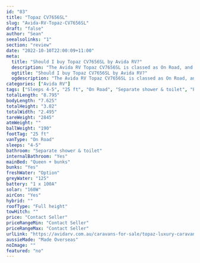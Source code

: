 ```yaml
---
id: "83"
title: "Topaz CV7656SL"
slug: "Avida-RV-Topaz-CV7656SL"
draft: "false"
author: "Sean"
seealsolinks: "1"
section: "review"
date: "2022-10-10T22:00:09+11:00"
meta:
  title: "Should I buy Topaz CV7656SL by Avida RV?"
  description: "The Avida RV Topaz CV7656SL is classed as On Road, and sleeps 4-5 people. It is Made Overseas and comes in at 25 ft. It generally has Separate shower & toilet."
  ogtitle: "Should I buy Topaz CV7656SL by Avida RV?"
  ogdescription: "The Avida RV Topaz CV7656SL is classed as On Road, and sleeps 4-5 people. It is Made Overseas and comes in at 25 ft. It generally has Separate shower & toilet."
categories: ["Avida RV"]
tags: ["Sleeps 4-5", "25 ft", "On Road", "Separate shower & toilet", "Full height", "Price Unknown", "Made Overseas"]
totalLength: "8.795"
bodyLength: "7.625"
totalHeight: "3.02"
totalWidth: "2.495"
tareWeight: "2845"
atmWeight: ""
ballWeight: "190"
footTag: "25 ft"
vanType: "On Road"
sleeps: "4-5"
bathroom: "Separate shower & toilet"
internalBathroom: "Yes"
mainBed: "Queen + bunks"
bunks: "Yes"
freshWater: "Option"
greyWater: "125"
battery: "1 x 100A"
solar: "160W"
airCon: "Yes"
hybrid: ""
roofType: "Full height"
towHitch: ""
price: "Contact Seller"
priceRangeMin: "Contact Seller"
priceRangeMax: "Contact Seller"
urlLink: "https://avidarv.com.au/caravans-for-sale/topaz-luxury-caravan/"
aussieMade: "Made Overseas"
noImage: ""
featured: "no"
---
```

